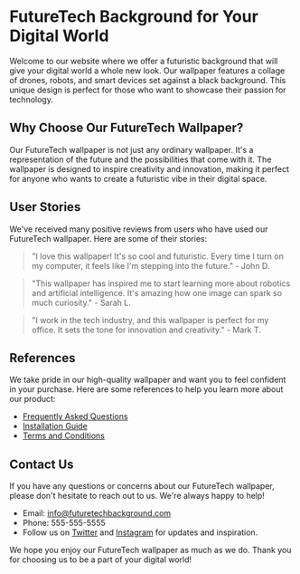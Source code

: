 <!--font:Orbitron-->

# FutureTech Background for Your Digital World

Welcome to our website where we offer a futuristic background that will give your digital world a whole new look. Our wallpaper features a collage of drones, robots, and smart devices set against a black background. This unique design is perfect for those who want to showcase their passion for technology.

## Why Choose Our FutureTech Wallpaper?

Our FutureTech wallpaper is not just any ordinary wallpaper. It's a representation of the future and the possibilities that come with it. The wallpaper is designed to inspire creativity and innovation, making it perfect for anyone who wants to create a futuristic vibe in their digital space.

## User Stories

We've received many positive reviews from users who have used our FutureTech wallpaper. Here are some of their stories:

> "I love this wallpaper! It's so cool and futuristic. Every time I turn on my computer, it feels like I'm stepping into the future." - John D.

> "This wallpaper has inspired me to start learning more about robotics and artificial intelligence. It's amazing how one image can spark so much curiosity." - Sarah L.

> "I work in the tech industry, and this wallpaper is perfect for my office. It sets the tone for innovation and creativity." - Mark T.

## References

We take pride in our high-quality wallpaper and want you to feel confident in your purchase. Here are some references to help you learn more about our product:

- [Frequently Asked Questions](#faq)
- [Installation Guide](#installation)
- [Terms and Conditions](#terms)

## Contact Us

If you have any questions or concerns about our FutureTech wallpaper, please don't hesitate to reach out to us. We're always happy to help!

- Email: info@futuretechbackground.com
- Phone: 555-555-5555
- Follow us on [Twitter](#) and [Instagram](#) for updates and inspiration.

We hope you enjoy our FutureTech wallpaper as much as we do. Thank you for choosing us to be a part of your digital world!

<!--

Write me content for website with wallpaper which alt text is:

"A wallpaper featuring a collage of futuristic technology such as drones, robots, and smart devices, set against a black background."

The name/title of the page should not be 1:1 copy of the alt text but rather a real content of the website which is using this wallpaper.

- Use markdown format 
- Start with heading
- Heading should be short and concise
- The content should look like a real website 
- The website should not be about the wallpaper, wallpaper is just a related background
- Heading should be contain work "wallpaper" or "background"
- Include real sections like references, contact, user stories, etc. use things relevant to the page purpose.
- Feel free to use structure like headings, bullets, numbering, blockquotes, paragraphs, horizontal lines, etc.
- You can use formatting like bold or _italic_
- You can include UTF-8 emojis
- Links should be only #hash anchors (and you can refer to the document itself)
- Do not include images


---


# FutureTech Background for Your Digital World

Welcome to our website where we offer a futuristic background that will give your digital world a whole new look. Our wallpaper features a collage of drones, robots, and smart devices set against a black background. This unique design is perfect for those who want to showcase their passion for technology.

## Why Choose Our FutureTech Wallpaper?

Our FutureTech wallpaper is not just any ordinary wallpaper. It's a representation of the future and the possibilities that come with it. The wallpaper is designed to inspire creativity and innovation, making it perfect for anyone who wants to create a futuristic vibe in their digital space.

## User Stories

We've received many positive reviews from users who have used our FutureTech wallpaper. Here are some of their stories:

> "I love this wallpaper! It's so cool and futuristic. Every time I turn on my computer, it feels like I'm stepping into the future." - John D.

> "This wallpaper has inspired me to start learning more about robotics and artificial intelligence. It's amazing how one image can spark so much curiosity." - Sarah L.

> "I work in the tech industry, and this wallpaper is perfect for my office. It sets the tone for innovation and creativity." - Mark T.

## References

We take pride in our high-quality wallpaper and want you to feel confident in your purchase. Here are some references to help you learn more about our product:

- [Frequently Asked Questions](#faq)
- [Installation Guide](#installation)
- [Terms and Conditions](#terms)

## Contact Us

If you have any questions or concerns about our FutureTech wallpaper, please don't hesitate to reach out to us. We're always happy to help!

- Email: info@futuretechbackground.com
- Phone: 555-555-5555
- Follow us on [Twitter](#) and [Instagram](#) for updates and inspiration.

We hope you enjoy our FutureTech wallpaper as much as we do. Thank you for choosing us to be a part of your digital world!

-->
